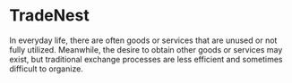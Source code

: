 # TradeNest
 
In everyday life, there are often goods or services that are unused or not fully utilized. Meanwhile, the desire to obtain other goods or services may exist, but traditional exchange processes are less efficient and sometimes difficult to organize.

